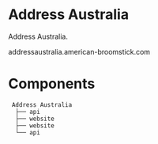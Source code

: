 # Address Australia
Address Australia.

addressaustralia.american-broomstick.com

# Components
```
 Address Australia
  ├── api
  ├── website
  ├── website
  └── api
```
